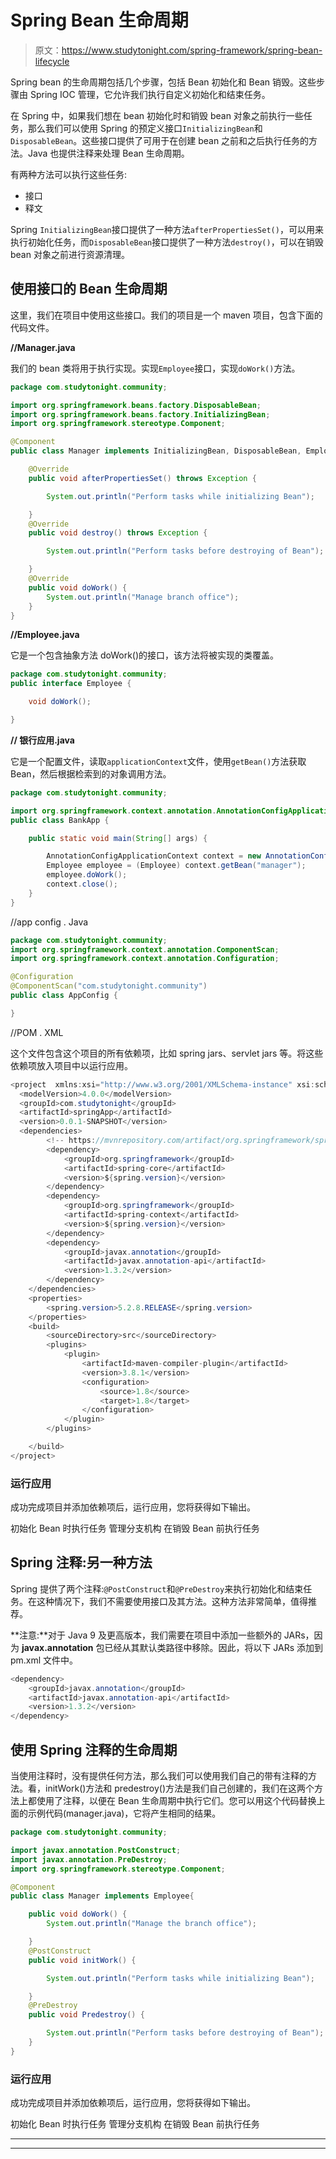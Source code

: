# Spring Bean 生命周期

> 原文：<https://www.studytonight.com/spring-framework/spring-bean-lifecycle>

Spring bean 的生命周期包括几个步骤，包括 Bean 初始化和 Bean 销毁。这些步骤由 Spring IOC 管理，它允许我们执行自定义初始化和结束任务。

在 Spring 中，如果我们想在 bean 初始化时和销毁 bean 对象之前执行一些任务，那么我们可以使用 Spring 的预定义接口`InitializingBean`和`DisposableBean`。这些接口提供了可用于在创建 bean 之前和之后执行任务的方法。Java 也提供注释来处理 Bean 生命周期。

有两种方法可以执行这些任务:

*   接口
*   释文

Spring `InitializingBean`接口提供了一种方法`afterPropertiesSet()`，可以用来执行初始化任务，而`DisposableBean`接口提供了一种方法`destroy()`，可以在销毁 bean 对象之前进行资源清理。

## 使用接口的 Bean 生命周期

这里，我们在项目中使用这些接口。我们的项目是一个 maven 项目，包含下面的代码文件。

**//Manager.java**

我们的 bean 类将用于执行实现。实现`Employee`接口，实现`doWork()`方法。

```java
package com.studytonight.community;

import org.springframework.beans.factory.DisposableBean;
import org.springframework.beans.factory.InitializingBean;
import org.springframework.stereotype.Component;

@Component
public class Manager implements InitializingBean, DisposableBean, Employee{

	@Override
	public void afterPropertiesSet() throws Exception {

		System.out.println("Perform tasks while initializing Bean");

	}
	@Override
	public void destroy() throws Exception {

		System.out.println("Perform tasks before destroying of Bean");

	}
	@Override
	public void doWork() {
		System.out.println("Manage branch office");		
	}
}
```

**//Employee.java**

它是一个包含抽象方法 doWork()的接口，该方法将被实现的类覆盖。

```java
package com.studytonight.community;
public interface Employee {

	void doWork();

}
```

**// 银行应用.java**

它是一个配置文件，读取`applicationContext`文件，使用`getBean()`方法获取 Bean，然后根据检索到的对象调用方法。

```java
package com.studytonight.community;

import org.springframework.context.annotation.AnnotationConfigApplicationContext;
public class BankApp {

	public static void main(String[] args) {

		AnnotationConfigApplicationContext context = new AnnotationConfigApplicationContext(AppConfig.class);
		Employee employee = (Employee) context.getBean("manager");
		employee.doWork();
		context.close();
	}
}
```

//app config . Java

```java
package com.studytonight.community;
import org.springframework.context.annotation.ComponentScan;
import org.springframework.context.annotation.Configuration;

@Configuration
@ComponentScan("com.studytonight.community")
public class AppConfig {

} 
```

//POM . XML

这个文件包含这个项目的所有依赖项，比如 spring jars、servlet jars 等。将这些依赖项放入项目中以运行应用。

```java
<project  xmlns:xsi="http://www.w3.org/2001/XMLSchema-instance" xsi:schemaLocation="http://maven.apache.org/POM/4.0.0 https://maven.apache.org/xsd/maven-4.0.0.xsd">
  <modelVersion>4.0.0</modelVersion>
  <groupId>com.studytonight</groupId>
  <artifactId>springApp</artifactId>
  <version>0.0.1-SNAPSHOT</version>
  <dependencies>
		<!-- https://mvnrepository.com/artifact/org.springframework/spring-web -->
		<dependency>
			<groupId>org.springframework</groupId>
			<artifactId>spring-core</artifactId>
			<version>${spring.version}</version>
		</dependency>
		<dependency>
			<groupId>org.springframework</groupId>
			<artifactId>spring-context</artifactId>
			<version>${spring.version}</version>
		</dependency>
		<dependency>
			<groupId>javax.annotation</groupId>
			<artifactId>javax.annotation-api</artifactId>
			<version>1.3.2</version>
		</dependency>
	</dependencies>
	<properties>
		<spring.version>5.2.8.RELEASE</spring.version>
	</properties>
	<build>
		<sourceDirectory>src</sourceDirectory>
		<plugins>
			<plugin>
				<artifactId>maven-compiler-plugin</artifactId>
				<version>3.8.1</version>
				<configuration>
					<source>1.8</source>
					<target>1.8</target>
				</configuration>
			</plugin>
		</plugins>

	</build>
</project>
```

### 运行应用

成功完成项目并添加依赖项后，运行应用，您将获得如下输出。

初始化 Bean 时执行任务
管理分支机构
在销毁 Bean 前执行任务

## Spring 注释:另一种方法

Spring 提供了两个注释:`@PostConstruct`和`@PreDestroy`来执行初始化和结束任务。在这种情况下，我们不需要使用接口及其方法。这种方法非常简单，值得推荐。

**注意:**对于 Java 9 及更高版本，我们需要在项目中添加一些额外的 JARs，因为 **javax.annotation** 包已经从其默认类路径中移除。因此，将以下 JARs 添加到 pm.xml 文件中。

```java
<dependency>
	<groupId>javax.annotation</groupId>
	<artifactId>javax.annotation-api</artifactId>
	<version>1.3.2</version>
</dependency>
```

## 使用 Spring 注释的生命周期

当使用注释时，没有提供任何方法，那么我们可以使用我们自己的带有注释的方法。看，initWork()方法和 predestroy()方法是我们自己创建的，我们在这两个方法上都使用了注释，以便在 Bean 生命周期中执行它们。您可以用这个代码替换上面的示例代码(manager.java)，它将产生相同的结果。

```java
package com.studytonight.community;

import javax.annotation.PostConstruct;
import javax.annotation.PreDestroy;
import org.springframework.stereotype.Component;

@Component
public class Manager implements Employee{

	public void doWork() {
		System.out.println("Manage the branch office");

	}
	@PostConstruct
	public void initWork() {

		System.out.println("Perform tasks while initializing Bean");

	}
	@PreDestroy
	public void Predestroy() {

		System.out.println("Perform tasks before destroying of Bean");
	}
}
```

### 运行应用

成功完成项目并添加依赖项后，运行应用，您将获得如下输出。

初始化 Bean 时执行任务
管理分支机构
在销毁 Bean 前执行任务

* * *

* * *